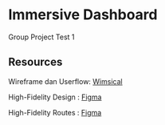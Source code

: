 # Immersive Dashboard

Group Project Test 1

## Resources

Wireframe dan Userflow: [Wimsical](https://whimsical.com/group-project-2-Dc81LaGV2Lpb4AP4Gk9vLt)

High-Fidelity Design : [Figma](https://www.figma.com/file/0Em6Nn2Y5U5ovGpcpVR8jQ/Immersive?type=design&node-id=738-862&t=09l8hbQLSKkZjhle-0)

High-Fidelity Routes : [Figma](https://www.figma.com/file/0Em6Nn2Y5U5ovGpcpVR8jQ/Immersive?type=design&node-id=744-309&t=buIoByQ7x9FdRAUG-0)
